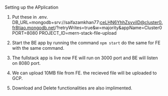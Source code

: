 Setting up the APplication 

1. Put these in .env.
DB_URL=mongodb+srv://saifazamkhan77:ceLHN6YhhZsyviID@cluster0.fr8tjao.mongodb.net/?retryWrites=true&w=majority&appName=Cluster0
PORT=8080
PROJECT_ID=mern-stack-file-upload

2. Start the BE app by running the command `npm start` do the same for FE with the same command. 
3. The fullstack app is live now FE will run on 3000 port and BE will listen on 8080 port.
4. We can upload 10MB file from FE. the recieved file will be uploaded to GCP.
5. Download and Delete functionalities are also implimented.